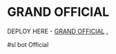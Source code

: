 # GRAND OFFICIAL

DEPLOY HERE - [GRAND OFFICIAL](https://dashboard.heroku.com/new?button-url=https%3A%2F%2Fgithub.com%2FAnkiVectorUpdates%2Fmohininew&template=https%3A%2F%2Fgithub.com%2FAnkiVectorUpdates%2Fmohininew)
[.](https://heroku.com/deploy)

#sl bot Official

